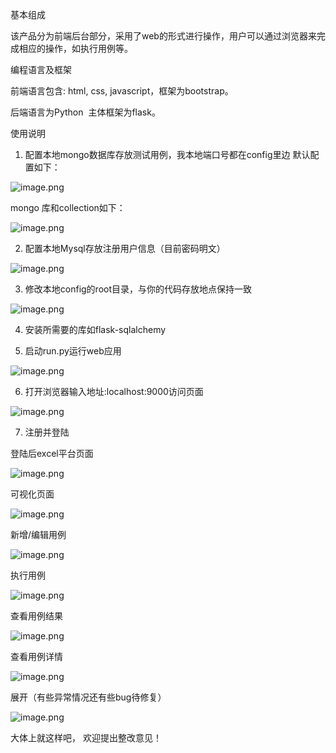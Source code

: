 基本组成

该产品分为前端后台部分，采用了web的形式进行操作，用户可以通过浏览器来完成相应的操作，如执行用例等。

 

编程语言及框架

  前端语言包含: html, css, javascript，框架为bootstrap。

后端语言为Python  主体框架为flask。

 

使用说明
1.  配置本地mongo数据库存放测试用例，我本地端口号都在config里边
默认配置如下：

![image.png](http://upload-images.jianshu.io/upload_images/6053915-2931cbaf2480c6ff.png?imageMogr2/auto-orient/strip%7CimageView2/2/w/1240)

mongo 库和collection如下：

![image.png](http://upload-images.jianshu.io/upload_images/6053915-b12b21653dbb9173.png?imageMogr2/auto-orient/strip%7CimageView2/2/w/1240)



2. 配置本地Mysql存放注册用户信息（目前密码明文）


![image.png](http://upload-images.jianshu.io/upload_images/6053915-16a1cc17436aedd6.png?imageMogr2/auto-orient/strip%7CimageView2/2/w/1240)

3. 修改本地config的root目录，与你的代码存放地点保持一致

![image.png](http://upload-images.jianshu.io/upload_images/6053915-ecd230ff9d3e4e95.png?imageMogr2/auto-orient/strip%7CimageView2/2/w/1240)

4. 安装所需要的库如flask-sqlalchemy

5. 启动run.py运行web应用


![image.png](http://upload-images.jianshu.io/upload_images/6053915-a9ed636010572ad9.png?imageMogr2/auto-orient/strip%7CimageView2/2/w/1240)

6. 打开浏览器输入地址:localhost:9000访问页面


![image.png](http://upload-images.jianshu.io/upload_images/6053915-fd4a28570283ab4b.png?imageMogr2/auto-orient/strip%7CimageView2/2/w/1240)

7. 注册并登陆

登陆后excel平台页面

![image.png](http://upload-images.jianshu.io/upload_images/6053915-b57ff2d2f8831a39.png?imageMogr2/auto-orient/strip%7CimageView2/2/w/1240)

可视化页面


![image.png](http://upload-images.jianshu.io/upload_images/6053915-8ba67d4fdfad39d3.png?imageMogr2/auto-orient/strip%7CimageView2/2/w/1240)

新增/编辑用例


![image.png](http://upload-images.jianshu.io/upload_images/6053915-7e6d42ef0a535936.png?imageMogr2/auto-orient/strip%7CimageView2/2/w/1240)

执行用例

![image.png](http://upload-images.jianshu.io/upload_images/6053915-30e68404012f93fc.png?imageMogr2/auto-orient/strip%7CimageView2/2/w/1240)

查看用例结果


![image.png](http://upload-images.jianshu.io/upload_images/6053915-191c7afae6c46686.png?imageMogr2/auto-orient/strip%7CimageView2/2/w/1240)


查看用例详情

![image.png](http://upload-images.jianshu.io/upload_images/6053915-82997e12986ae8d3.png?imageMogr2/auto-orient/strip%7CimageView2/2/w/1240)

展开（有些异常情况还有些bug待修复）

![image.png](http://upload-images.jianshu.io/upload_images/6053915-37ef6e2b2e4edf5e.png?imageMogr2/auto-orient/strip%7CimageView2/2/w/1240)


大体上就这样吧， 欢迎提出整改意见！




